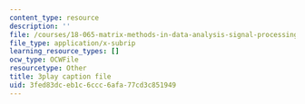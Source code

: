 ```yaml
---
content_type: resource
description: ''
file: /courses/18-065-matrix-methods-in-data-analysis-signal-processing-and-machine-learning-spring-2018/3fed83dceb1c6ccc6afa77cd3c851949_cxTmmasBiC8.srt
file_type: application/x-subrip
learning_resource_types: []
ocw_type: OCWFile
resourcetype: Other
title: 3play caption file
uid: 3fed83dc-eb1c-6ccc-6afa-77cd3c851949
---
```

